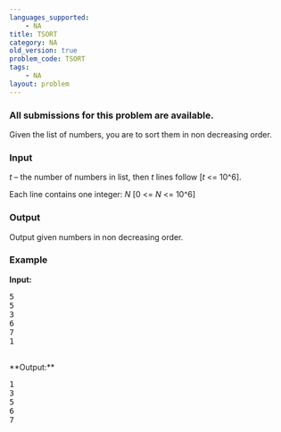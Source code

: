 ```yaml
---
languages_supported:
    - NA
title: TSORT
category: NA
old_version: true
problem_code: TSORT
tags:
    - NA
layout: problem
---
```

###  All submissions for this problem are available. 

Given the list of numbers, you are to sort them in non decreasing order.

### Input

_t_ – the number of numbers in list, then _t_ lines follow \[_t_ <= 10^6\]. 

Each line contains one integer: _N_ \[0 <= _N_ <= 10^6\]

### Output

Output given numbers in non decreasing order.

### Example

**Input:**

<pre>
5
5
3
6
7
1

</pre>**Output:**
<pre>
1
3
5
6
7

</pre>